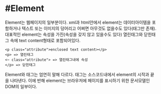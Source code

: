 #Element
===
Element는 웹페이지의 일부분이다. xml과 html안에서 element는 데이터아이템을 포함하거나 텍스트 또는 이미지의 덩어리고 어쩌면 아무것도 없을수도 있다(태그만 존재). 대표적인 element는 속성을 가진(속성을 갖지 않고 있을수도 있다) 열린태그와 닫힌태그 속에 text content형태로 포함되어있다.
```
<p class="attribute">enclosed text content></p>
<p> => 열린태그
<~ class="attribute"> => 열린태그내에 속성
</p> => 닫힌태그
```
Element와 태그는 엄연히 말해 다르다. 태그는 소스코드내에서 element의 시작과 끝을 나타낸다. 이에 반해 element는 브라우저에 페이지를 표시하기 위한 문서모델인 DOM의 일부이다. 
